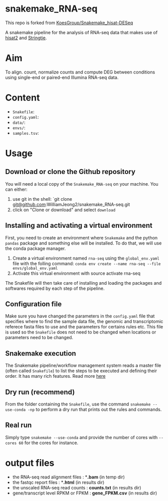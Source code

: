 # snakemake_RNA-seq
This repo is forked from [KoesGroup/Snakemake_hisat-DESeq](https://github.com/KoesGroup/Snakemake_hisat-DESeq)

A snakemake pipeline for the analysis of RNA-seq data that makes use of [hisat2](https://ccb.jhu.edu/software/hisat2/index.shtml) and [Stringtie](https://ccb.jhu.edu/software/stringtie/).

# Aim
To align. count, normalize counts and compute DEG between conditions using single-end or paired-end Illumina RNA-seq data.

# Content
- `Snakefile`:
- `config.yaml`:
- `data/`:
- `envs/`:
- `samples.tsv`:

# Usage

## Download or clone the Github repository
You will need a local copy of the `Snakemake_RNA-seq` on your machine.
You can either:
1. use git in the shell: `git clone git@github.com:WilliamJeong2/snakemake_RNA-seq.git
2. click on "Clone or download" and select `download`

## Installing and activating a virtual environment
First, you need to create an environment where `Snakemake` and the python `pandas` package and something else will be installed. To do that, we will use the conda package manager.
1. Create a virtual environment named `rna-seq` using the `global_env.yaml` file with the folling command: `conda env create --name rna-seq --file envs/global_env.yaml`
2. Activate this virtual environment with source activate rna-seq

The Snakefile will then take care of installing and loading the packages and softwares required by each step of the pipeline.

## Configuration file
Make sure you have changed the parameters in the `config.yaml` file that specifies where to find the sample data file, the genomic and transcriptomic referece fasta files to use and the parameters for certains rules etc.
This file is used so the `Snakefile` does not need to be changed when locations or parameters need to be changed.

## Snakemake execution
The Snakemake pipeline/workflow management system reads a master file (often called `Snakefile`) to list the steps to be executed and defining their order. It has many rich features. Read more [here](https://snakemake.readthedocs.io/en/stable/)

## Dry run (recommend)
From the folder containing the `Snakefile`, use the command `snakemake --use-conda -np` to perform a dry run that prints out the rules and commands.

## Real run
Simply type `snakemake --use-conda` and provide the number of cores with `--cores 60` for the cores for instance. 

# output files
- the RNA-seq read alignment files : ***.bam** (in temp dir)
- the fastqc report files : ***.html** (in results dir)
- the unscaled RNA-seq read counts : **counts.txt** (in results dir)
- gene/transcript level RPKM or FPKM : **gene_FPKM.csv** (in results dir)
